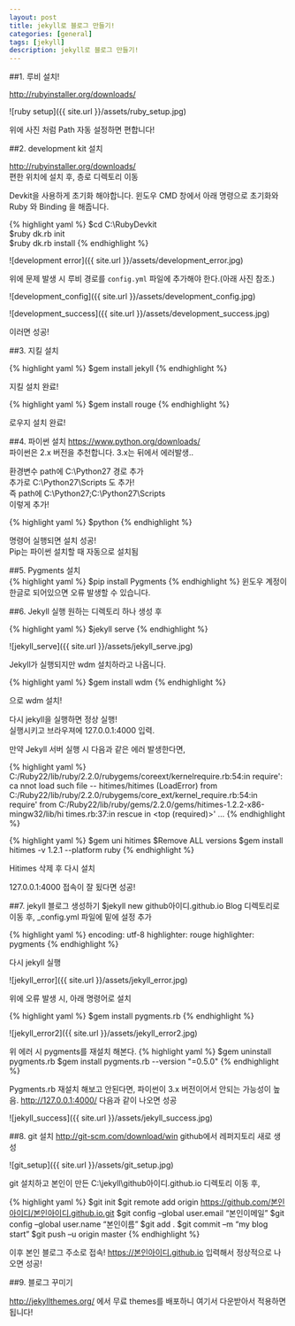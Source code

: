 ```yaml
---
layout: post
title: jekyll로 블로그 만들기!
categories: [general]
tags: [jekyll]
description: jekyll로 블로그 만들기!
---
```



##1. 루비 설치!

http://rubyinstaller.org/downloads/

![ruby setup]({{ site.url }}/assets/ruby_setup.jpg)

위에 사진 처럼 Path 자동 설정하면 편합니다!



##2. development kit 설치

http://rubyinstaller.org/downloads/  
편한 위치에 설치 후, 층로 디렉토리 이동

Devkit을 사용하게 초기화 해야합니다. 윈도우 CMD 창에서 아래 명령으로 초기화와 Ruby 와 Binding 을 해줍니다.

{% highlight yaml %}
$cd C:\RubyDevkit  
$ruby dk.rb init  
$ruby dk.rb install
{% endhighlight %}


![development error]({{ site.url }}/assets/development_error.jpg)


위에 문제 발생 시 루비 경로를 `config.yml` 파일에 추가해야 한다.(아래 사진 참조.)
 

 ![development_config]({{ site.url }}/assets/development_config.jpg)

 ![development_success]({{ site.url }}/assets/development_success.jpg)
 

이러면 성공!



##3. 지킬 설치

{% highlight yaml %}
$gem install jekyll
{% endhighlight %}

지킬 설치 완료!

{% highlight yaml %}
$gem install rouge
{% endhighlight %}

로우지 설치 완료!


##4. 파이썬 설치
https://www.python.org/downloads/  
파이썬은 2.x 버전을 추천합니다. 3.x는 뒤에서 에러발생..

환경변수 path에 C:\Python27 경로 추가   
추가로 C:\Python27\Scripts 도 추가!  
즉 path에 C:\Python27;C:\Python27\Scripts  
이렇게 추가!  

{% highlight yaml %}
$python 
{% endhighlight %}


명령어 실행되면 설치 성공!  
Pip는 파이썬 설치할 때 자동으로 설치됨  


##5. Pygments 설치  
{% highlight yaml %}
$pip install Pygments
{% endhighlight %}
윈도우 계정이 한글로 되어있으면 오류 발생할 수 있습니다.  


##6. Jekyll 실행
원하는 디렉토리 하나 생성 후

{% highlight yaml %}
$jekyll serve 
{% endhighlight %}

![jekyll_serve]({{ site.url }}/assets/jekyll_serve.jpg)
 
Jekyll가 실행되지만 wdm 설치하라고 나옵니다.

{% highlight yaml %}
$gem install wdm 
{% endhighlight %}

으로 wdm 설치!

다시 jekyll을 실행하면 정상 실행!  
실행시키고 브라우져에 127.0.0.1:4000 입력.

만약 Jekyll 서버 실행 시 다음과 같은 에러 발생한다면,

{% highlight yaml %}
C:/Ruby22/lib/ruby/2.2.0/rubygems/coreext/kernelrequire.rb:54:in require': ca
nnot load such file -- hitimes/hitimes (LoadError)
        from C:/Ruby22/lib/ruby/2.2.0/rubygems/core_ext/kernel_require.rb:54:in
require'
        from C:/Ruby22/lib/ruby/gems/2.2.0/gems/hitimes-1.2.2-x86-mingw32/lib/hi
times.rb:37:in rescue in <top (required)>'
…
{% endhighlight %}


{% highlight yaml %}
$gem uni hitimes
$Remove ALL versions
$gem install hitimes -v 1.2.1 --platform ruby
{% endhighlight %}

Hitimes 삭제 후 다시 설치

127.0.0.1:4000 접속이 잘 됬다면 성공!



##7. jekyll 블로그 생성하기
$jekyll new github아이디.github.io
Blog 디렉토리로 이동 후, _config.yml 파일에 밑에 설정 추가

{% highlight yaml %}
encoding: utf-8
highlighter: rouge
highlighter: pygments
{% endhighlight %}

다시 jekyll 실행
 
![jekyll_error]({{ site.url }}/assets/jekyll_error.jpg)


위에 오류 발생 시, 아래 명령어로 설치

{% highlight yaml %}
$gem install pygments.rb
{% endhighlight %}

![jekyll_error2]({{ site.url }}/assets/jekyll_error2.jpg)

 
위 에러 시 pygments를 재설치 해본다.
{% highlight yaml %}
$gem uninstall pygments.rb
$gem install pygments.rb --version "=0.5.0"
{% endhighlight %}

Pygments.rb 재설치 해보고 안된다면, 파이썬이 3.x 버전이어서 안되는 가능성이 높음.
http://127.0.0.1:4000/
다음과 같이 나오면 성공

![jekyll_success]({{ site.url }}/assets/jekyll_success.jpg)


##8. git 설치
http://git-scm.com/download/win
github에서 레퍼지토리 새로 생성

![git_setup]({{ site.url }}/assets/git_setup.jpg)

git 설치하고 본인이 만든 C:\jekyll\github아이디.github.io 디렉토리 이동 후,

{% highlight yaml %}
$git init
$git remote add origin https://github.com/본인아이디/본인아이디.github.io.git
$git config –global user.email “본인이메일”
$git config –global user.name “본인이름”
$git add .
$git commit –m “my blog start”
$git push –u origin master
{% endhighlight %}

이후 본인 블로그 주소로 접속!
https://본인아이디.github.io 입력해서 정상적으로 나오면 성공!


##9. 블로그 꾸미기

http://jekyllthemes.org/
에서 무료 themes를 배포하니 여기서 다운받아서 적용하면 됩니다!
